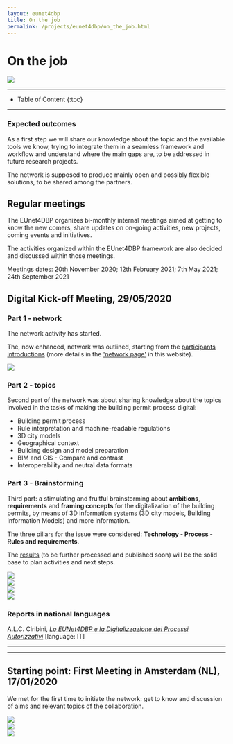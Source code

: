 ```yaml
---
layout: eunet4dbp
title: On the job
permalink: /projects/eunet4dbp/on_the_job.html
---
```




<h1>On the job</h1>

<!--
<div class="row">
  <div class="col-sm-12 col-xs-12"><img class="img-responsive" src="{{ "/projects/eunet4dbp/img/team.jpg" }}" style="max-height: 400px"></div>
</div>


Image by [Tumisu](https://pixabay.com/users/Tumisu-148124/?utm_source=link-attribution&utm_medium=referral&utm_campaign=image&utm_content=3639693) from [Pixabay](https://pixabay.com)
-->

<div class="row">
  <div class="col-sm-12 col-xs-12"><img class="img-responsive" src="{{ "/projects/eunet4dbp/img/2-Digital-29-05-2020/Hi.png" }}" style="max-height: 400px"></div>
</div>


- - -

* Table of Content
{:toc}

- - -


### Expected outcomes

As a first step we will share our knowledge about the topic and the available tools we know, trying to integrate them in a seamless framework and workflow and understand where the main gaps are, to be addressed in future research projects.

The network is supposed to produce mainly open and possibly flexible solutions, to be shared among the partners.

## Regular meetings 

The EUnet4DBP organizes bi-monthly internal meetings aimed at getting to know the new comers, share updates on on-going activities, new projects, coming events and initiatives.

The activities organized within the EUnet4DBP framework are also decided and discussed within those meetings.

Meetings dates: 20th November 2020; 12th February 2021; 7th May 2021; 24th September 2021

## Digital Kick-off Meeting, 29/05/2020

### Part 1 - network



The network activity has started.

The, now enhanced, network was outlined, starting from the [participants introductions](https://3d.bk.tudelft.nl/projects/eunet4dbp/img/2-Digital-29-05-2020/IntroRound.pdf) (more details in the ['network page'](https://3d.bk.tudelft.nl/projects/eunet4dbp/network.html) in this website).

<div class="col-sm-12 col-xs-12"><img class="img-responsive" src="{{ "/projects/eunet4dbp/img/2-Digital-29-05-2020/jitsi.jpg" }}" style="max-height: 200px"></div>


### Part 2 - topics

Second part of the network was about sharing knowledge about the topics involved in the tasks of making the building permit process digital:

- Building permit process
- Rule interpretation and machine-readable regulations
- 3D city models
- Geographical context
- Building design and model preparation
- BIM and GIS - Compare and contrast
- Interoperability and neutral data formats

<!--

<div class="row">
  <div class="col-sm-12 col-xs-12"><img class="img-responsive" src="{{ "/projects/eunet4dbp/img/2-Digital-29-05-2020/wf.png" }}" style="max-height: 200px"></div>
  
  <div class="col-sm-12 col-xs-12"><img class="img-responsive" src="{{ "/projects/eunet4dbp/img/2-Digital-29-05-2020/3dcm.png" }}" style="max-height: 200px"></div>
  
  <div class="col-sm-12 col-xs-12"><img class="img-responsive" src="{{ "/projects/eunet4dbp/img/2-Digital-29-05-2020/GeoBIM.png" }}" style="max-height: 200px"></div>
  
    <div class="col-sm-12 col-xs-12"><img class="img-responsive" src="{{ "/projects/eunet4dbp/img/2-Digital-29-05-2020/Integration.png" }}" style="max-height: 200px"></div>
</div>

-->

### Part 3 - Brainstorming

Third part: a stimulating and fruitful brainstorming about **ambitions**, **requirements** and **framing concepts** for the digitalization of the building permits, by means of 3D information systems (3D city models, Building Information Models) and more information.

The three pillars for the issue were considered: **Technology - Process - Rules and requirements**.

The [results](/projects/eunet4dbp/img/2-Digital-29-05-2020/Results.pdf) (to be further processed and published soon) will be the solid base to plan activities and next steps.

<div class="row">
  <div class="col-sm-12 col-xs-12"><img class="img-responsive" src="{{ "/projects/eunet4dbp/img/2-Digital-29-05-2020/wordcloudTechnology.png" }}" style="max-height: 300px"></div>
  <div class="col-sm-12 col-xs-12"><img class="img-responsive" src="{{ "/projects/eunet4dbp/img/2-Digital-29-05-2020/wordcloudProcess.png" }}" style="max-height: 300px"></div>
    <div class="col-sm-12 col-xs-12"><img class="img-responsive" src="{{ "/projects/eunet4dbp/img/2-Digital-29-05-2020/wordcloudRules.png" }}" style="max-height: 300px"></div>
  <div class="col-sm-12 col-xs-12"><img class="img-responsive" src="{{ "/projects/eunet4dbp/img/2-Digital-29-05-2020/benefit-effort.png" }}" style="max-height: 300px"></div>
</div>

### Reports in national languages

A.L.C. Ciribini, [*Lo EUNet4DBP e la Digitalizzazione dei Processi Autorizzativi*](https://www.ingenio-web.it/27215-lo-eu-net-4dbp-e-la-digitalizzazione-dei-processi-autorizzativi) [language: IT]

---
---

## Starting point: First Meeting in Amsterdam (NL), 17/01/2020

We met for the first time to initiate the network: get to know and discussion of aims and relevant topics of the collaboration.

<div class="row">
  <div class="col-sm-12 col-xs-12"><img class="img-responsive" src="{{ "/projects/eunet4dbp/img/1-Amsterdam17-01-2020/Ams-17-1-20_b.JPG" }}" style="max-height: 200px"></div>
  <div class="col-sm-12 col-xs-12"><img class="img-responsive" src="{{ "/projects/eunet4dbp/img/1-Amsterdam17-01-2020/Ams-17-1-20_c.JPG" }}" style="max-height: 200px"></div>
  <div class="col-sm-12 col-xs-12"><img class="img-responsive" src="{{ "/projects/eunet4dbp/img/1-Amsterdam17-01-2020/Ams-17-1-20_a.JPG" }}" style="max-height: 200px"></div>
</div>

